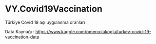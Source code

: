 # VY.Covid19Vaccination
Türkiye Covid 19 aşı uygulanma oranları 


Data Kaynağı : https://www.kaggle.com/omercolakoglu/turkey-covid-19-vaccination-data
